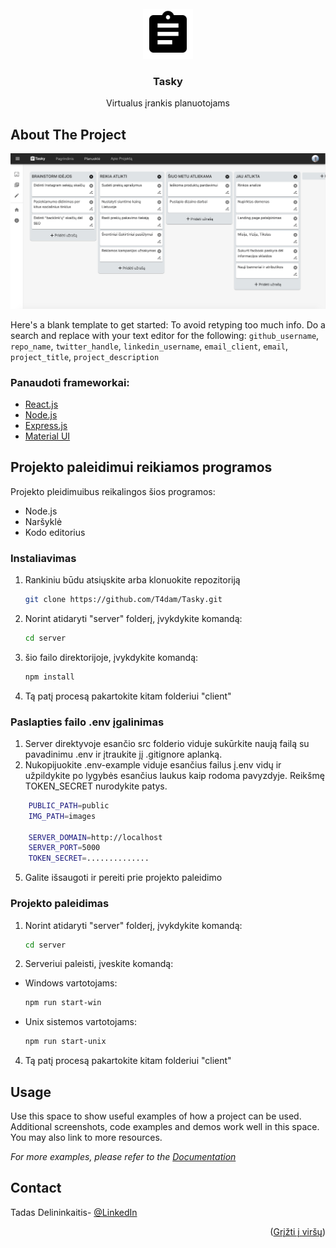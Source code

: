 
<div id="top"></div>

<!-- PROJECT LOGO -->
<br />
<div align="center">
  <a href="https://github.com/T4dam/Tasky.git">
    <img src="./client/public/logo.png" alt="Logo" width="80" height="80">
  </a>

<h3 align="center">Tasky</h3>

  <p align="center">
   Virtualus įrankis planuotojams
    <br />
  </p>
</div>



<!-- ABOUT THE PROJECT -->
## About The Project

<a href="https://github.com/T4dam/Tasky.git">
 <img src="./client/public/demo.png" alt="Demo" width="auto" height="auto">
</a>

Here's a blank template to get started: To avoid retyping too much info. Do a search and replace with your text editor for the following: `github_username`, `repo_name`, `twitter_handle`, `linkedin_username`, `email_client`, `email`, `project_title`, `project_description`





### Panaudoti frameworkai:

* [React.js](https://reactjs.org/)
* [Node.js](https://nodejs.org/en/)
* [Express.js](https://expressjs.com)
* [Material UI](https://mui.com)






<!-- GETTING STARTED -->
## Projekto paleidimui reikiamos programos

Projekto pleidimuibus reikalingos šios programos:
- Node.js
- Naršyklė
- Kodo editorius

### Instaliavimas

1. Rankiniu būdu atsiųskite arba klonuokite repozitoriją
   ```sh
   git clone https://github.com/T4dam/Tasky.git
   ```
3. Norint atidaryti "server" folderį, įvykdykite komandą:
   ```sh
   cd server
   ```
4. šio failo direktorijoje, įvykdykite komandą:
   ```sh
   npm install
   ```
5. Tą patį procesą pakartokite kitam folderiui "client"


### Paslapties failo .env įgalinimas
1. Server direktyvoje esančio src folderio viduje sukūrkite naują failą su pavadinimu .env ir įtraukite jį .gitignore aplanką.
2.  Nukopijuokite .env-example viduje esančius failus į.env vidų ir užpildykite po lygybės esančius laukus kaip rodoma pavyzdyje. Reikšmę TOKEN_SECRET nurodykite patys.
```sh
    PUBLIC_PATH=public
    IMG_PATH=images

    SERVER_DOMAIN=http://localhost
    SERVER_PORT=5000
    TOKEN_SECRET=..............
   ```
5. Galite išsaugoti ir pereiti prie projekto paleidimo

### Projekto paleidimas

1. Norint atidaryti "server" folderį, įvykdykite komandą:
   ```sh
   cd server
   ```
3. Serveriui paleisti, įveskite komandą:
* Windows vartotojams:
    ```sh
    npm run start-win
    ```
* Unix sistemos vartotojams:
    ```sh
    npm run start-unix
    ```
4. Tą patį procesą pakartokite kitam folderiui "client"


<!-- USAGE EXAMPLES -->
## Usage

Use this space to show useful examples of how a project can be used. Additional screenshots, code examples and demos work well in this space. You may also link to more resources.

_For more examples, please refer to the [Documentation](https://example.com)_




<!-- CONTACT -->
## Contact

Tadas Delininkaitis- [@LinkedIn](https://www.linkedin.com/in/tadasdelininkaitis/)




<p align="right">(<a href="#top">Grįžti į viršų</a>)</p>
